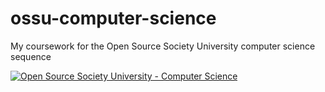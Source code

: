 # ossu-computer-science
My coursework for the Open Source Society University computer science sequence

[![Open Source Society University - Computer Science](https://img.shields.io/badge/OSSU-computer--science-blue.svg)](https://github.com/ossu/computer-science)
